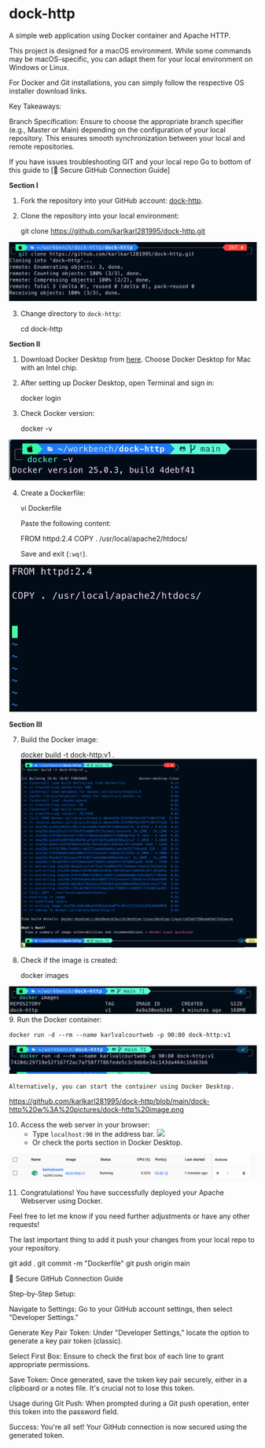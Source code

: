 # dock-http
A simple web application using Docker container and Apache HTTP. 

This project is designed for a macOS environment. While some commands may be macOS-specific, you can adapt them for your local environment on Windows or Linux.

For Docker and Git installations, you can simply follow the respective OS installer download links.


Key Takeaways:

Branch Specification: Ensure to choose the appropriate branch specifier (e.g., Master or Main) depending on the configuration of your local repository. This ensures smooth synchronization between your local and remote repositories.

If you have issues troubleshooting GIT and your local repo Go to bottom of this guide to [🔑 Secure GitHub Connection Guide]


**Section I**

1. Fork the repository into your GitHub account: [dock-http](https://github.com/karlkarl281995/dock-http).



2. Clone the repository into your local environment:
    
    git clone https://github.com/karlkarl281995/dock-http.git

![](https://github.com/karlkarl281995/dock-http/blob/main/dock-http%20w%3A%20pictures/git%20clone.png)


3. Change directory to `dock-http`:
    
    cd dock-http

**Section II**

1. Download Docker Desktop from [here](https://docs.docker.com/desktop/install/mac-install/). Choose Docker Desktop for Mac with an Intel chip.

2. After setting up Docker Desktop, open Terminal and sign in:
 
   docker login <username>
   

3. Check Docker version:

    docker -v
    
![](https://github.com/karlkarl281995/dock-http/blob/main/dock-http%20w%3A%20pictures/Screen%20Shot%202024-03-13%20at%202.09.34%20PM.png)


4. Create a Dockerfile:
    
    vi Dockerfile
   

    Paste the following content:
    
    FROM httpd:2.4
    COPY . /usr/local/apache2/htdocs/
   

    Save and exit (`:wq!`).

![](https://github.com/karlkarl281995/dock-http/blob/main/dock-http%20w%3A%20pictures/vi%20dockerfile.png)

**Section III**

7. Build the Docker image:
   
    docker build -t dock-http:v1 .
![](https://github.com/karlkarl281995/dock-http/blob/main/dock-http%20w%3A%20pictures/dock%20build%20.png)
   

8. Check if the image is created:
  
    docker images
    
![](https://github.com/karlkarl281995/dock-http/blob/main/dock-http%20w%3A%20pictures/dock%20image%20http.png)
9. Run the Docker container:
   
    docker run -d --rm --name karlvalcourtweb -p 90:80 dock-http:v1

![](https://github.com/karlkarl281995/dock-http/blob/main/dock-http%20w%3A%20pictures/docker%20run%20for%20container%20.png)

    Alternatively, you can start the container using Docker Desktop.

https://github.com/karlkarl281995/dock-http/blob/main/dock-http%20w%3A%20pictures/dock-http%20image.png

10. Access the web server in your browser:
    - Type `localhost:90` in the address bar.
![](https://github.com/karlkarl281995/dock-http/blob/main/dock-http%20w%3A%20pictures/localhost%2C90.png)
    - Or check the ports section in Docker Desktop.

![](https://github.com/karlkarl281995/dock-http/blob/main/dock-http%20w%3A%20pictures/start%20browser%20from%20play%20button%20.png)

11. Congratulations! You have successfully deployed your Apache Webserver using Docker. 

Feel free to let me know if you need further adjustments or have any other requests!

The last important thing to add it push your changes from your local repo to your repository.

git add .
git commit -m "Dockerfile"
git push origin main


🔑 Secure GitHub Connection Guide

Step-by-Step Setup:

Navigate to Settings: Go to your GitHub account settings, then select "Developer Settings."

Generate Key Pair Token: Under "Developer Settings," locate the option to generate a key pair token (classic).

Select First Box: Ensure to check the first box of each line to grant appropriate permissions.

Save Token: Once generated, save the token key pair securely, either in a clipboard or a notes file. It's crucial not to lose this token.

Usage during Git Push: When prompted during a Git push operation, enter this token into the password field.

Success: You're all set! Your GitHub connection is now secured using the generated token.

